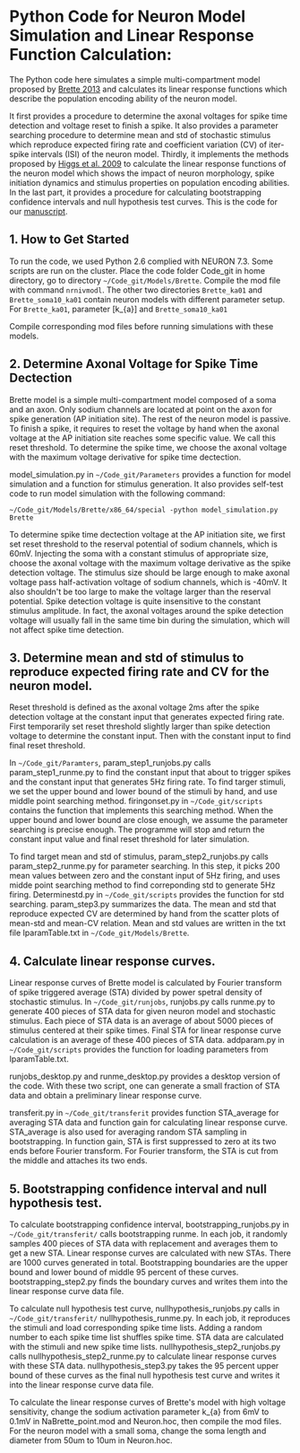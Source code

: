 # Python Code for Neuron Model Simulation and Linear Response Function Calculation:

The Python code here simulates a simple multi-compartment model proposed by [Brette 2013](https://journals.plos.org/ploscompbiol/article?id=10.1371/journal.pcbi.1003338) and calculates its linear response functions which describe the population encoding ability of the neuron model. 

It first provides a procedure to determine the axonal voltages for spike time detection and voltage reset to finish a spike. It also provides a parameter searching procedure to determine mean and std of stochastic stimulus which reproduce expected firing rate and coefficient variation (CV) of iter-spike intervals (ISI) of the neuron model. Thirdly, it implements the methods proposed by [Higgs et al. 2009](http://www.jneurosci.org/content/29/5/1285.long) to calculate the linear response functions of the neuron model which shows the impact of neuron morphology, spike initiation dynamics and stimulus properties on population encoding abilities. In the last part, it provides a procedure for calculating bootstrapping confidence intervals and null hypothesis test curves. This is the code for our [manuscript](https://arxiv.org/abs/1807.00509). 

## 1. How to Get Started

To run the code, we used Python 2.6 complied with NEURON 7.3. Some scripts are run on the cluster. Place the code folder Code_git in home directory, go to directory ```~/Code_git/Models/Brette```. Compile the mod file with command ```nrnivmodl```. The other two directories ```Brette_ka01``` and ```Brette_soma10_ka01``` contain neuron models with different parameter setup. For ```Brette_ka01```, parameter [k_{a}] and ```Brette_soma10_ka01```

Compile corresponding mod files before running simulations with these models. 

## 2. Determine Axonal Voltage for Spike Time Dectection

Brette model is a simple multi-compartment model composed of a soma and an axon. Only sodium channels are located at point on the axon for spike generation (AP initiation site). The rest of the neuron model is passive. To finish a spike, it requires to reset the voltage by hand when the axonal voltage at the AP initiation site reaches some specific value. We call this reset threshold. To determine the spike time, we choose the axonal voltage with the maximum voltage derivative for spike time dectection.

model_simulation.py in ```~/Code_git/Parameters``` provides a function for model simulation and a function for stimulus generation. It also provides self-test code to run model simulation with the following command:

```
~/Code_git/Models/Brette/x86_64/special -python model_simulation.py Brette
```
To determine spike time dectection voltage at the AP initiation site, we first set reset threshold to the reserval potential of sodium channels, which is 60mV. Injecting the soma with a constant stimulus of appropriate size, choose the axonal voltage with the maximum voltage derivative as the spike detection voltage. The stimulus size should be large enough to make axonal voltage pass half-activation voltage of sodium channels, which is -40mV. It also shouldn't be too large to make the voltage larger than the reserval potential. Spike detection voltage is quite insensitive to the constant stimulus amplitude. In fact, the axonal voltages around the spike detection voltage will usually fall in the same time bin during the simulation, which will not affect spike time detection.


## 3. Determine mean and std of stimulus to reproduce expected firing rate and CV for the neuron model. 

Reset threshold is defined as the axonal voltage 2ms after the spike detection voltage at the constant input that generates expected firing rate. First temporarily set reset threshold slightly larger than spike detection voltage to determine the constant input. Then with the constant input to find final reset threshold.

In ```~/Code_git/Paramters```, param_step1_runjobs.py calls param_step1_runme.py to find the constant input that about to trigger spikes and the constant input that generates 5Hz firing rate. To find targer stimuli, we set the upper bound and lower bound of the stimuli by hand, and use middle point searching method. firingonset.py in ```~/Code_git/scripts``` contains the function that implements this searching method. When the upper bound and lower bound are close enough, we assume the parameter searching is precise enough. The programme will stop and return the constant input value and final reset threshold for later simulation.
    
To find target mean and std of stimulus, param_step2_runjobs.py calls param_step2_runme.py for parameter searching. In this step, it picks 200 mean values between zero and the constant input of 5Hz firing, and uses midde point searching method to find correponding std to generate 5Hz firing. Determinestd.py in ```~/Code_git/scripts``` provides the function for std searching. param_step3.py summarizes the data. The mean and std that reproduce expected CV are determined by hand from the scatter plots of mean-std and mean-CV relation. Mean and std values are written in the txt file IparamTable.txt in ```~/Code_git/Models/Brette```.
    
## 4. Calculate linear response curves.

Linear response curves of Brette model is calculated by Fourier transform of spike triggered average (STA) divided by power spetral density of stochastic stimulus. In ```~/Code_git/runjobs```, runjobs.py calls runme.py to generate 400 pieces of STA data for given neuron model and stochastic stimulus. Each piece of STA data is an average of about 5000 pieces of stimulus centered at their spike times. Final STA for linear response curve calculation is an average of these 400 pieces of STA data. addparam.py in ```~/Code_git/scripts``` provides the function for loading parameters from IparamTable.txt.

runjobs_desktop.py and runme_desktop.py provides a desktop version of the code. With these two script, one can generate a small fraction of STA data and obtain a preliminary linear response curve.

transferit.py in ```~/Code_git/transferit``` provides function STA_average for averaging STA data and function gain for calculating linear response curve. STA_average is also used for averaging random STA sampling in bootstrapping. In function gain, STA is first suppressed to zero at its two ends before Fourier transform. For Fourier transform, the STA is cut from the middle and attaches its two ends.  

## 5. Bootstrapping confidence interval and null hypothesis test.

To calculate bootstrapping confidence interval, bootstrapping_runjobs.py in ```~/Code_git/transferit/``` calls bootstrapping runme. In each job, it randomly samples 400 pieces of STA data with replacement and averages them to get a new STA. Linear response curves are calculated with new STAs. There are 1000 curves generated in total. Bootstrapping boundaries are the upper bound and lower bound of middle 95 percent of these curves. bootstrapping_step2.py finds the boundary curves and writes them into the linear response curve data file.

To calculate null hypothesis test curve, nullhypothesis_runjobs.py calls in ```~/Code_git/transferit/``` nullhypothesis_runme.py. In each job, it reproduces the stimuli and load corresponding spike time lists. Adding a random number to each spike time list shuffles spike time. STA data are calculated with the stimuli and new spike time lists. nullhypothesis_step2_runjobs.py calls nullhypothesis_step2_runme.py to calculate linear response curves with these STA data. nullhypothesis_step3.py takes the 95 percent upper bound of these curves as the final null hypothesis test curve and writes it into the linear response curve data file.



To calculate the linear response curves of Brette's model with high voltage sensitivity, change the sodium activation parameter k_{a} from 6mV to 0.1mV in NaBrette_point.mod and Neuron.hoc, then compile the mod files. For the neuron model with a small soma, change the soma length and diameter from 50um to 10um in Neuron.hoc.
